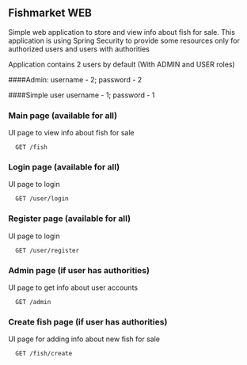 ## Fishmarket WEB

Simple web application to store and view info about fish for sale.
This application is using Spring Security to provide some resources only for authorized users and users with authorities

Application contains 2 users by default (With ADMIN and USER roles)

####Admin:
username - 2;
password - 2

####Simple user
username - 1;
password - 1

### Main page (available for all)
UI page to view info about fish for sale
```http
  GET /fish
```

### Login page (available for all)
UI page to login
```http
  GET /user/login
```

### Register page (available for all)
UI page to login
```http
  GET /user/register
```

### Admin page (if user has authorities)
UI page to get info about user accounts
```http
  GET /admin
```

### Create fish page (if user has authorities)
UI page for adding info about new fish for sale
```http
  GET /fish/create
```